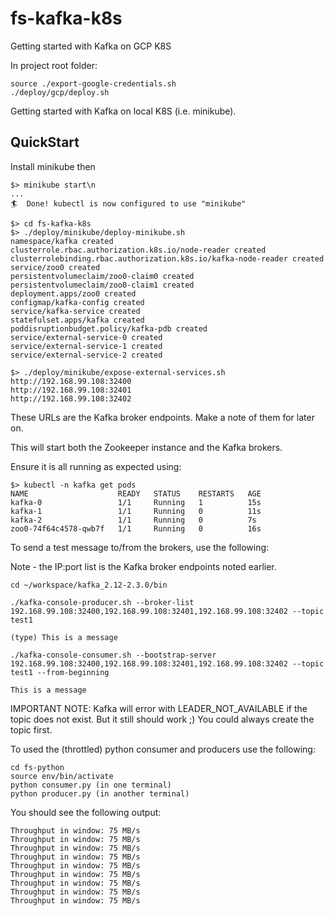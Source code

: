 # fs-kafka-k8s

Getting started with Kafka on GCP K8S

In project root folder:

```
source ./export-google-credentials.sh
./deploy/gcp/deploy.sh
```

Getting started with Kafka on local K8S (i.e. minikube).

## QuickStart

Install minikube then

```
$> minikube start\n
...
🏄  Done! kubectl is now configured to use "minikube"
```

```
$> cd fs-kafka-k8s
$> ./deploy/minikube/deploy-minikube.sh
namespace/kafka created
clusterrole.rbac.authorization.k8s.io/node-reader created
clusterrolebinding.rbac.authorization.k8s.io/kafka-node-reader created
service/zoo0 created
persistentvolumeclaim/zoo0-claim0 created
persistentvolumeclaim/zoo0-claim1 created
deployment.apps/zoo0 created
configmap/kafka-config created
service/kafka-service created
statefulset.apps/kafka created
poddisruptionbudget.policy/kafka-pdb created
service/external-service-0 created
service/external-service-1 created
service/external-service-2 created

$> ./deploy/minikube/expose-external-services.sh
http://192.168.99.108:32400
http://192.168.99.108:32401
http://192.168.99.108:32402
```

These URLs are the Kafka broker endpoints. Make a note of them for later on.

This will start both the Zookeeper instance and the Kafka brokers.

Ensure it is all running as expected using:

```
$> kubectl -n kafka get pods
NAME                    READY   STATUS    RESTARTS   AGE
kafka-0                 1/1     Running   1          15s
kafka-1                 1/1     Running   0          11s
kafka-2                 1/1     Running   0          7s
zoo0-74f64c4578-qwb7f   1/1     Running   0          16s
```

To send a test message to/from the brokers, use the following:

Note - the IP:port list is the Kafka broker endpoints noted earlier.

```
cd ~/workspace/kafka_2.12-2.3.0/bin

./kafka-console-producer.sh --broker-list 192.168.99.108:32400,192.168.99.108:32401,192.168.99.108:32402 --topic test1

(type) This is a message

./kafka-console-consumer.sh --bootstrap-server 192.168.99.108:32400,192.168.99.108:32401,192.168.99.108:32402 --topic test1 --from-beginning

This is a message
```

IMPORTANT NOTE: Kafka will error with LEADER_NOT_AVAILABLE if the topic does not exist. But it still should work ;) You could always create the topic first.

To used the (throttled) python consumer and producers use the following:

```
cd fs-python
source env/bin/activate
python consumer.py (in one terminal)
python producer.py (in another terminal)
```

You should see the following output:

```
Throughput in window: 75 MB/s
Throughput in window: 75 MB/s
Throughput in window: 75 MB/s
Throughput in window: 75 MB/s
Throughput in window: 75 MB/s
Throughput in window: 75 MB/s
Throughput in window: 75 MB/s
Throughput in window: 75 MB/s
Throughput in window: 75 MB/s
```
